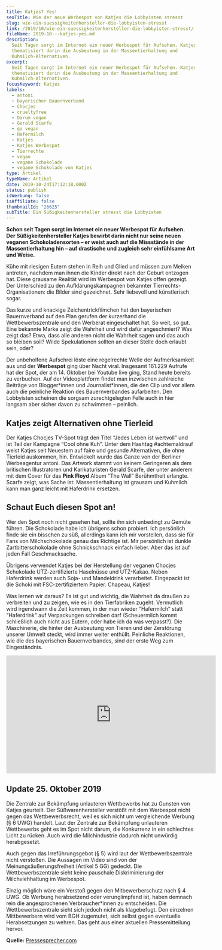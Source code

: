 ```yaml
---
title: Katjes? Yes!
seoTitle: Wie der neue Werbespot von Katjes die Lobbyisten stresst
slug: wie-ein-suessigkeitenhersteller-die-lobbyisten-stresst
link: /2019/10/wie-ein-suessigkeitenhersteller-die-lobbyisten-stresst/
fileName: 2019-10---katjes-yes.md
description:
  Seit Tagen sorgt im Internet ein neuer Werbespot für Aufsehen. Katjes
  thematisiert darin die Ausbeutung in der Massentierhaltung und
  Kuhmilch-Alternativen.
excerpt:
  Seit Tagen sorgt im Internet ein neuer Werbespot für Aufsehen. Katjes
  thematisiert darin die Ausbeutung in der Massentierhaltung und
  Kuhmilch-Alternativen.
focusKeyword: Katjes
labels:
  - antoni
  - bayerischer Bauernverband
  - Chocjes
  - crueltyfree
  - Darum vegan
  - Gerald Scarfe
  - go vegan
  - Hafermilch
  - Katjes
  - Katjes Werbespot
  - Tierrechte
  - vegan
  - vegane Schokolade
  - vegane Schokolade von Katjes
type: Artikel
typeName: Artikel
date: 2019-10-24T17:12:18.000Z
status: publish
isWerbung: false
isAffiliate: false
thumbnailId: "26625"
subTitle: Ein Süßigkeitenhersteller stresst die Lobbyisten
---
```


<strong>Schon seit Tagen sorgt im Internet ein neuer Werbespot für Aufsehen. Der
Süßigkeitenhersteller Katjes bewirbt darin nicht nur seine neuen veganen
Schokoladensorten – er weist auch auf die Missstände in der Massentierhaltung
hin – auf drastische und zugleich sehr einfühlsame Art und Weise.</strong>

Kühe mit riesigen Eutern stehen in Reih und Glied und müssen zum Melken
antreten, nachdem man ihnen die Kinder direkt nach der Geburt entzogen hat.
Diese grausame Realität wird im Werbespot von Katjes offen gezeigt. Der
Unterschied zu den Aufklärungskampagnen bekannter Tierrechts-Organisationen: die
Bilder sind gezeichnet. Sehr liebevoll und künstlerisch sogar.

Das kurze und knackige Zeichentrickfilmchen hat den bayerischen Bauernverband
auf den Plan gerufen der kurzerhand die Wettbewerbszentrale und den Werberat
eingeschaltet hat. So weit, so gut. Eine bekannte Marke zeigt die Wahrheit und
wird dafür angeschmiert? Was zeigt das? Etwa, dass alle anderen nicht die
Wahrheit sagen und das auch so bleiben soll? Wilde Spekulationen sollten an
dieser Stelle doch erlaubt sein, oder?

Der unbeholfene Aufschrei löste eine regelrechte Welle der Aufmerksamkeit aus
und der <strong>Werbespot</strong> ging über Nacht viral. Insgesamt 161.229
Aufrufe hat der Spot, der am 14. Oktober bei Youtube live ging, Stand heute
bereits zu verbuchen. Auf der Videoplattform findet man inzwischen zahlreiche
Beiträge von Blogger\*innen und Journalist\*innen, die den Clip und vor allem
auch die peinliche Reaktion des Bauernverbandes aufarbeiten. Den Lobbyisten
scheinen die sorgsam zurechtgelegten Felle auch in hier langsam aber sicher
davon zu schwimmen – peinlich.

## Katjes zeigt Alternativen ohne Tierleid

Der Katjes Chocjes TV-Spot trägt den Titel “Jedes Leben ist wertvoll” und ist
Teil der Kampagne “Cool ohne Kuh”. Unter dem Hashtag #achtemaldrauf weist Katjes
seit Neuestem auf faire und gesunde Alternativen, die ohne Tierleid auskommen,
hin. Entwickelt wurde das Ganze von der Berliner Werbeagentur antoni. Das
Artwork stammt von keinem Geringeren als dem britischen Illustratoren und
Karikaturisten Gerald Scarfe, der unter anderem mit dem Cover für das
<strong>Pink Floyd</strong> Album “The Wall” Berühmtheit erlangte. Scarfe zeigt,
was Sache ist: Massentierhaltung ist grausam und Kuhmilch kann man ganz leicht
mit Haferdrink ersetzen.

## Schaut Euch diesen Spot an!

Wer den Spot noch nicht gesehen hat, sollte ihn sich unbedingt zu Gemüte führen.
Die Schokolade habe ich übrigens schon probiert. Ich persönlich finde sie ein
bisschen zu süß, allerdings kann ich mir vorstellen, dass sie für Fans von
Milchschokolade genau das Richtige ist. Mir persönlich ist dunkle
Zartbitterschokolade ohne Schnickschnack einfach lieber. Aber das ist auf jeden
Fall Geschmacksache.

Übrigens verwendet Katjes bei der Herstellung der veganen Chocjes Schokolade
UTZ-zertifizierte Haselnüsse und UTZ-Kakao. Neben Haferdrink werden auch Soja-
und Mandeldrink verarbeitet. Eingepackt ist die Schoki mit FSC-zertifiziertem
Papier. Chapeau, Katjes!

Was lernen wir daraus? Es ist gut und wichtig, die Wahrheit da draußen zu
verbreiten und zu zeigen, wie es in den Tierfabriken zugeht. Vermutlich wird
irgendwann die Zeit kommen, in der man wieder “Hafermilch” statt “Haferdrink”
auf Verpackungen schreiben darf (Scheuermilch kommt schließlich auch nicht aus
Eutern, oder habe ich da was verpasst?). Die Maschinerie, die hinter der
Ausbeutung von Tieren und der Zerstörung unserer Umwelt steckt, wird immer
weiter enthüllt. Peinliche Reaktionen, wie die des bayerischen Bauernverbandes,
sind der erste Weg zum Eingeständnis.

<iframe src="https://www.youtube.com/embed/Zoazx5UTw6s" width="560" height="315" frameborder="0" allowfullscreen="allowfullscreen"></iframe>

## Update 25. Oktober 2019

Die Zentrale zur Bekämpfung unlauteren Wettbewerbs hat zu Gunsten von Katjes
geurteilt. Der Süßwarenhersteller verstößt mit dem Werbespot nicht gegen das
Wettbewerbsrecht, weil es sich nicht um vergleichende Werbung (§ 6 UWG) handelt.
Laut der Zentrale zur Bekämpfung unlauteren Wettbewerbs geht es im Spot nicht
darum, die Konkurrenz in ein schlechtes Licht zu rücken. Auch wird die
Milchindustrie dadurch nicht unwürdig herabgesetzt.

Auch gegen das Irreführungsgebot (§ 5) wird laut der Wettbewerbszentrale nicht
verstoßen. Die Aussagen im Video sind von der Meinungsäußerungsfreiheit (Artikel
5 GG) gedeckt. Die Wettbewerbszentrale sieht keine pauschale Diskriminierung der
Milchviehhaltung im Werbespot.

Einzig möglich wäre ein Verstoß gegen den Mitbewerberschutz nach § 4 UWG. Ob
Werbung herabsetzend oder verunglimpfend ist, haben demnach rein die
angesprochenen Verbraucher\*innen zu entscheiden. Die Wettbewerbszentrale sieht
sich jedoch nicht als klagebefugt. Den einzelnen Mittbewerbern wird vom BGH
zugemutet, sich selbst gegen eventuelle Herabsetzungen zu wehren. Das geht aus
einer aktuellen Pressemitteilung hervor.

<strong>Quelle:</strong>
<a href="pressesprecher.com/nachrichten/katjes-verstoesst-nicht-gegen-wettbewerbsrecht-673340169" target="_blank" rel="noopener">Pressesprecher.com</a>
